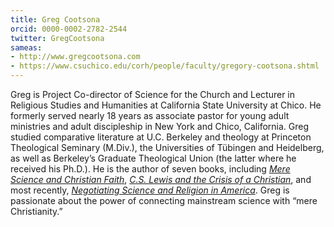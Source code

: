 ```yaml
---
title: Greg Cootsona
orcid: 0000-0002-2782-2544  
twitter: GregCootsona
sameas:
- http://www.gregcootsona.com
- https://www.csuchico.edu/corh/people/faculty/gregory-cootsona.shtml
---
```

Greg is Project Co-director of Science for the Church and Lecturer in Religious Studies and Humanities at California State University at Chico. He formerly served nearly 18 years as associate pastor for young adult ministries and adult discipleship in New York and Chico, California. Greg studied comparative literature at U.C. Berkeley and theology at Princeton Theological Seminary (M.Div.), the Universities of Tübingen and Heidelberg, as well as Berkeley’s Graduate Theological Union (the latter where he received his Ph.D.). He is the author of seven books, including [*Mere Science and Christian Faith*](https://www.amazon.com/Mere-Science-Christian-Faith-Bridging/dp/0830838147), [*C.S. Lewis and the Crisis of a Christian*](https://www.amazon.com/C-S-Lewis-Crisis-Christian/dp/0664239404), and most recently, [*Negotiating Science and Religion in America*](https://www.amazon.com/Negotiating-Science-Religion-America-Present/dp/1138067393). Greg is passionate about the power of connecting mainstream science with “mere Christianity.”
